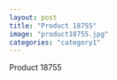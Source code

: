 ```yaml
---
layout: post
title: "Product 18755"
image: "product18755.jpg"
categories: "category1"
---
```

Product 18755
